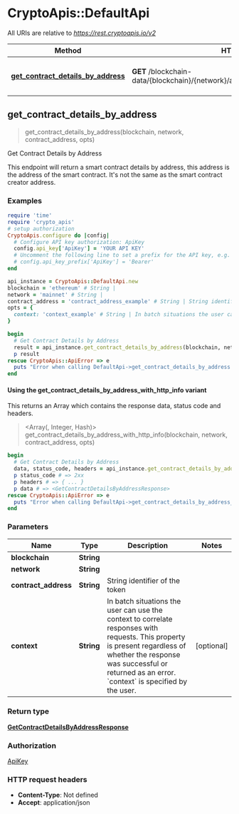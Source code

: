 # CryptoApis::DefaultApi

All URIs are relative to *https://rest.cryptoapis.io/v2*

| Method | HTTP request | Description |
| ------ | ------------ | ----------- |
| [**get_contract_details_by_address**](DefaultApi.md#get_contract_details_by_address) | **GET** /blockchain-data/{blockchain}/{network}/addresses/{contractAddress}/contract | Get Contract Details by Address |


## get_contract_details_by_address

> <GetContractDetailsByAddressResponse> get_contract_details_by_address(blockchain, network, contract_address, opts)

Get Contract Details by Address

This endpoint will return a smart contract details by address, this address is the address of the smart contract. It's not the same as the smart contract creator address.

### Examples

```ruby
require 'time'
require 'crypto_apis'
# setup authorization
CryptoApis.configure do |config|
  # Configure API key authorization: ApiKey
  config.api_key['ApiKey'] = 'YOUR API KEY'
  # Uncomment the following line to set a prefix for the API key, e.g. 'Bearer' (defaults to nil)
  # config.api_key_prefix['ApiKey'] = 'Bearer'
end

api_instance = CryptoApis::DefaultApi.new
blockchain = 'ethereum' # String | 
network = 'mainnet' # String | 
contract_address = 'contract_address_example' # String | String identifier of the token
opts = {
  context: 'context_example' # String | In batch situations the user can use the context to correlate responses with requests. This property is present regardless of whether the response was successful or returned as an error. `context` is specified by the user.
}

begin
  # Get Contract Details by Address
  result = api_instance.get_contract_details_by_address(blockchain, network, contract_address, opts)
  p result
rescue CryptoApis::ApiError => e
  puts "Error when calling DefaultApi->get_contract_details_by_address: #{e}"
end
```

#### Using the get_contract_details_by_address_with_http_info variant

This returns an Array which contains the response data, status code and headers.

> <Array(<GetContractDetailsByAddressResponse>, Integer, Hash)> get_contract_details_by_address_with_http_info(blockchain, network, contract_address, opts)

```ruby
begin
  # Get Contract Details by Address
  data, status_code, headers = api_instance.get_contract_details_by_address_with_http_info(blockchain, network, contract_address, opts)
  p status_code # => 2xx
  p headers # => { ... }
  p data # => <GetContractDetailsByAddressResponse>
rescue CryptoApis::ApiError => e
  puts "Error when calling DefaultApi->get_contract_details_by_address_with_http_info: #{e}"
end
```

### Parameters

| Name | Type | Description | Notes |
| ---- | ---- | ----------- | ----- |
| **blockchain** | **String** |  |  |
| **network** | **String** |  |  |
| **contract_address** | **String** | String identifier of the token |  |
| **context** | **String** | In batch situations the user can use the context to correlate responses with requests. This property is present regardless of whether the response was successful or returned as an error. &#x60;context&#x60; is specified by the user. | [optional] |

### Return type

[**GetContractDetailsByAddressResponse**](GetContractDetailsByAddressResponse.md)

### Authorization

[ApiKey](../README.md#ApiKey)

### HTTP request headers

- **Content-Type**: Not defined
- **Accept**: application/json


